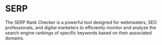 # SERP
The SERP Rank Checker is a powerful tool designed for webmasters, SEO professionals, and digital marketers to efficiently monitor and analyze the search engine rankings of specific keywords based on their associated domains. 

